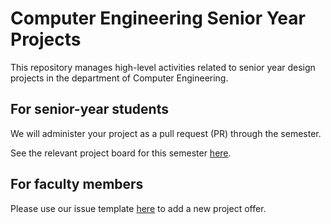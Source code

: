 # Computer Engineering Senior Year Projects

This repository manages high-level activities related to senior year design projects in the department of Computer Engineering. 

## For senior-year students

We will administer your project as a pull request (PR) through the semester. 

See the relevant project board for this semester [here](https://github.com/orgs/bouncmpe/projects/16).

## For faculty members

Please use our issue template [here](https://github.com/bouncmpe/capstone/issues/new?template=00-project-offer.yml) to add a new project offer.
